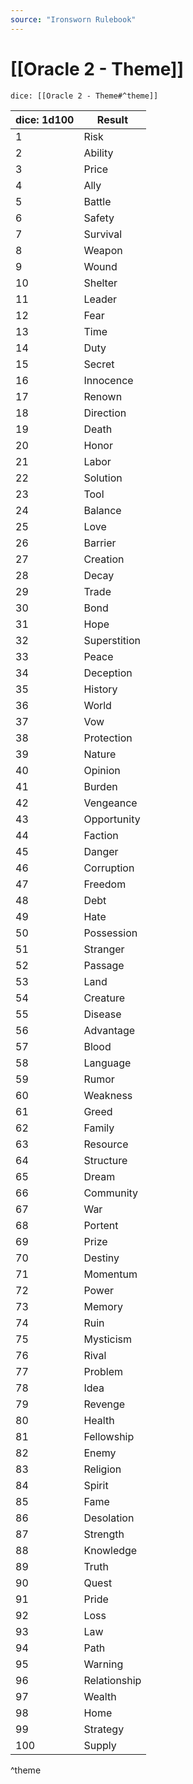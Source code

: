 ```yaml
---
source: "Ironsworn Rulebook"
---
```

# [[Oracle 2 - Theme]]

`dice: [[Oracle 2 - Theme#^theme]]`

| dice: 1d100 | Result       |
| ----------- | ------------ |
| 1           | Risk         |
| 2           | Ability      |
| 3           | Price        |
| 4           | Ally         |
| 5           | Battle       |
| 6           | Safety       |
| 7           | Survival     |
| 8           | Weapon       |
| 9           | Wound        |
| 10          | Shelter      |
| 11          | Leader       |
| 12          | Fear         |
| 13          | Time         |
| 14          | Duty         |
| 15          | Secret       |
| 16          | Innocence    |
| 17          | Renown       |
| 18          | Direction    |
| 19          | Death        |
| 20          | Honor        |
| 21          | Labor        |
| 22          | Solution     |
| 23          | Tool         |
| 24          | Balance      |
| 25          | Love         |
| 26          | Barrier      |
| 27          | Creation     |
| 28          | Decay        |
| 29          | Trade        |
| 30          | Bond         |
| 31          | Hope         |
| 32          | Superstition |
| 33          | Peace        |
| 34          | Deception    |
| 35          | History      |
| 36          | World        |
| 37          | Vow          |
| 38          | Protection   |
| 39          | Nature       |
| 40          | Opinion      |
| 41          | Burden       |
| 42          | Vengeance    |
| 43          | Opportunity  |
| 44          | Faction      |
| 45          | Danger       |
| 46          | Corruption   |
| 47          | Freedom      |
| 48          | Debt         |
| 49          | Hate         |
| 50          | Possession   |
| 51          | Stranger     |
| 52          | Passage      |
| 53          | Land         |
| 54          | Creature     |
| 55          | Disease      |
| 56          | Advantage    |
| 57          | Blood        |
| 58          | Language     |
| 59          | Rumor        |
| 60          | Weakness     |
| 61          | Greed        |
| 62          | Family       |
| 63          | Resource     |
| 64          | Structure    |
| 65          | Dream        |
| 66          | Community    |
| 67          | War          |
| 68          | Portent      |
| 69          | Prize        |
| 70          | Destiny      |
| 71          | Momentum     |
| 72          | Power        |
| 73          | Memory       |
| 74          | Ruin         |
| 75          | Mysticism    |
| 76          | Rival        |
| 77          | Problem      |
| 78          | Idea         |
| 79          | Revenge      |
| 80          | Health       |
| 81          | Fellowship   |
| 82          | Enemy        |
| 83          | Religion     |
| 84          | Spirit       |
| 85          | Fame         |
| 86          | Desolation   |
| 87          | Strength     |
| 88          | Knowledge    |
| 89          | Truth        |
| 90          | Quest        |
| 91          | Pride        |
| 92          | Loss         |
| 93          | Law          |
| 94          | Path         |
| 95          | Warning      |
| 96          | Relationship |
| 97          | Wealth       |
| 98          | Home         |
| 99          | Strategy     |
| 100         | Supply       |
^theme

